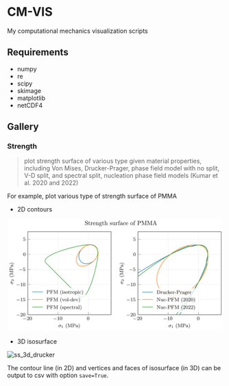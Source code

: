 # CM-VIS

My computational mechanics visualization scripts

## Requirements
* numpy
* re
* scipy
* skimage
* matplotlib
* netCDF4

## Gallery

### Strength
> plot strength surface of various type given material properties, including Von Mises, Drucker-Prager, phase field model with no split, V-D split, and spectral split, nucleation phase field models (Kumar et al. 2020 and 2022)

For example, plot various type of strength surface of PMMA

* 2D contours
  
![ss_2d_1](./example/ss_pmma_2d.png)

* 3D isosurface
  
![ss_3d_drucker](./example/ss_pmma_3d.png)

The contour line (in 2D) and vertices and faces of isosurface (in 3D) can be output to csv with option `save=True`.

